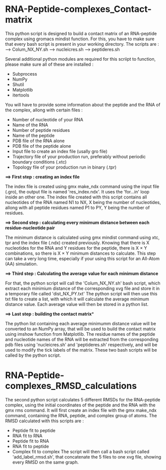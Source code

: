 # RNA-Peptide-complexes_Contact-matrix 

This python script is designed to build a contact matrix of an RNA-peptide complex using gromacs mindist function. For this, you have to make sure that every bash script is present in your working directory.
The scripts are : 
  --> Colum_NX_NY.sh 
  --> nucleicres.sh 
  --> peptideres.sh

Several additional python modules are required for this scriipt to function, please make sure all of these are installed : 
- Subprocess
- NumPy
- Shutil
- Matplotlib
- itertools

You will have to provide some information about the peptide and the RNA of the complex, allong with certain files :
- Number of nucleotide of your RNA
- Name of the RNA
- Number of peptide residues
- Name of the peptide
- PDB file of the RNA alone
- PDB file of the peptide alone
- Input file to create an index file (usally gro file)
- Trajectory file of your production run, preferably without periodic boundary conditions (.xtc)
- Topology file of your production run in binary (.tpr)

**==> First step : creating an index file**

The index file is created using gmx make_ndx command using the input file (.gro), the output file is named 'res_index.ndx'.
It uses the 'for...in' loop inside an other one.
The index file created with this script contains all nucleotides of the RNA named N1 to NX, X being the number of nucleotides, allong with all peptide residues named P1 to PY, Y being the number of residues.

**==> Second step : calculating every minimum distance between each residue-nucleotide pair**

The minimum distance is calculated using gmx mindist command using xtc, tpr and the index file (.ndx) created previously.
Knowing that there is X nucleotides for the RNA and Y residues for the peptide, there is X 	&times; Y combinations, so there is X &times; Y minimum distances to calculate. This step can take a very long time, especially if your using this script for an All-Atom (AA) simulation.

**==> Third step : Calculating the average value for each minimum distance**

For that, the python script will call the 'Colum_NX_NY.sh' bash script, which extract each minimium distance of the corresponding xvg file and store it in a temporary file called 'dist_NX_PY.txt'
The python script will then use this txt file to create a list, with which it will calculate the average minimum distance value. Each average value will then be stored in a python list.

**==> Last step : building the contact matrix***

The python list containing each average minimumm distance value will be converted to an NumPy array, that will be used to build the contact matrix using imshow function from Matplotlib. The residue names of the peptide and nucleotide names of the RNA will be extracted from the corresponding pdb files using 'nucleicres.sh' and 'peptideres.sh' respectively, and will be used to modify the tick labels of the matrix. These two bash scripts will be called by the python script. 

# RNA-Peptide-complexes_RMSD_calculations

The second python script calculates 5 different RMSDs for the RNA-peptide complex, using the initial coordinates of the peptide and the RNA with the gmx rms command. It will first create an index file with the gmx make_ndx command, containing the RNA, peptide, and complex group of atoms. The RMSD calculated with this scripts are :
- Peptide fit to peptide
- RNA fit to RNA
- Peptide fit to RNA
- RNA fit to peptide
- Complex fit to complex
The script will then call a bash script called 'add_label_rmsd.sh', that concatenate the 5 files to one xvg file, showing every RMSD on the same graph.


